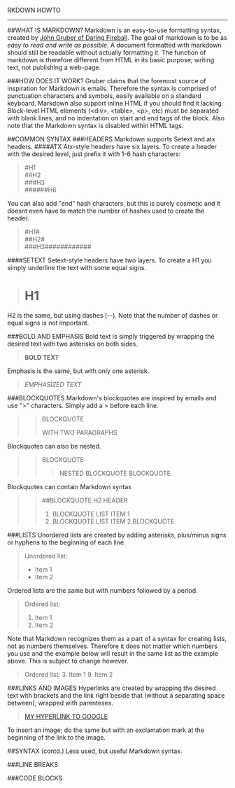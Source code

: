 RKDOWN HOWTO
***
##WHAT IS MARKDOWN?
Markdown is an easy-to-use formatting syntax, created by [John Gruber of Daring Fireball](http://daringfireball.net/projects/markdown/syntax).
The goal of markdown is to be as *easy to read and write as possible*. A document formatted with
markdown should still be readable without actually formatting it. The function of markdown is
therefore different from HTML in its basic purpose; writing text, not publishing a web-page.

###HOW DOES IT WORK?
Gruber claims that the foremost source of inspiration for Markdown is emails. Therefore the syntax
is comprised of punctuation characters and symbols, easily available on a standard keyboard.
Markdown also support inline HTML if you should find it lacking. Block-level HTML elements (\<div>,
\<table>, \<p>, etc) must be separated with blank lines, and no indentation on start and end tags
of the block. Also note that the Markdown syntax is disabled within HTML tags.

##COMMON SYNTAX
###HEADERS
Markdown supports Setext and atx headers.
####ATX
Atx-style headers have six layers. To create a header with the desired level, just prefix it with 
1-6 hash characters:
>	#H1  
>	##H2  
>	###H3  
>	######H6  

You can also add "end" hash characters, but this is purely cosmetic and it doesnt even have to
match the number of hashes used to create the header.
>	#H1#  
>	##H2#  
>	###H3############  

####SETEXT
Setext-style headers have two layers. To create a H1 you simply underline the text with
some equal signs.
>	H1  
>	=====  

H2 is the same, but using dashes (--). Note that the number of dashes or equal signs is not important.

###BOLD AND EMPHASIS
Bold text is simply triggered by wrapping the desired text with two asterisks on both sides.
>	**BOLD TEXT**

Emphasis is the same, but with only one asterisk.
>	*EMPHASIZED TEXT*

###BLOCKQUOTES
Markdown's blockquotes are inspired by emails and use ">" characters. Simply add a > before each
line.
>	> BLOCKQUOTE
>	>
>	> WITH TWO PARAGRAPHS

Blockquotes can also be nested.
>	> BLOCKQUOTE
>	> > NESTED BLOCKQUOTE
>	> BLOCKQUOTE

Blockquotes can contain Markdown syntax
>	> ##BLOCKQUOTE H2 HEADER
>	>
>	> 1. BLOCKQUOTE LIST ITEM 1
>	> 2. BLOCKQUOTE LIST ITEM 2
>	> BLOCKQUOTE

###LISTS
Unordered lists are created by adding asterisks, plus/minus signs or hyphens to the beginning of 
each line.
>	Unordered list:
>	- Item 1
>	- Item 2

Ordered lists are the same but with numbers followed by a period.
>	Ordered list:
>	1. Item 1
>	2. Item 2

Note that Markdown recognizes them as a part of a syntax for creating lists, not as numbers
themselves. Therefore it does not matter which numbers you use and the example below will result
in the same list as the example above. This is subject to change however.
>	Ordered list:
>	3. Item 1
>	9. Item 2

###LINKS AND IMAGES
Hyperlinks are created by wrapping the desired text with brackets and the link right beside that
(without a separating space between), wrapped with parenteses.
>	[MY HYPERLINK TO GOOGLE](www.google.com)

To insert an image; do the same but with an exclamation mark at the beginning of the link to the 
image.

##SYNTAX (contd.)
Less used, but useful Markdown syntax.

###LINE BREAKS

###CODE BLOCKS


